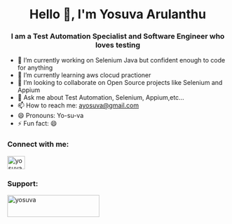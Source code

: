 <!--
**ayosuva/ayosuva** is a ✨ _special_ ✨ repository because its `README.md` (this file) appears on your GitHub profile.

Here are some ideas to get you started:

- 🔭 I’m currently working on ...
- 🌱 I’m currently learning ...
- 👯 I’m looking to collaborate on ...
- 🤔 I’m looking for help with ...
- 💬 Ask me about ...
- 📫 How to reach me: ...
- 😄 Pronouns: ...
- ⚡ Fun fact: ...
-->
<h1 align="center">Hello 👋, I'm Yosuva Arulanthu</h1>
<h3 align="center">I am a Test Automation Specialist and Software Engineer who loves testing</h3>

- 🔭 I’m currently working on Selenium Java but confident enough to code for anything
- 🌱 I’m currently learning aws clocud practioner
- 👯 I’m looking to collaborate on Open Source projects like Selenium and Appium
- 💬 Ask me about Test Automation, Selenium, Appium,etc...
- 📫 How to reach me: ayosuva@gmail.com
- 😄 Pronouns: Yo-su-va
- ⚡ Fun fact: 😄

<h3 align="left">Connect with me:</h3>
<p align="left">
<a href="https://www.linkedin.com/in/yosuva/" target="blank"><img align="center" src="https://raw.githubusercontent.com/rahuldkjain/github-profile-readme-generator/master/src/images/icons/Social/linked-in-alt.svg" alt="yosuva" height="30" width="40" /></a>
</p>

<h3 align="left">Support:</h3>
<p><a href="https://www.buymeacoffee.com/ayosuva"> <img align="left" src="https://cdn.buymeacoffee.com/buttons/v2/default-yellow.png" height="50" width="210" alt="yosuva" /></a></p><br><br>

